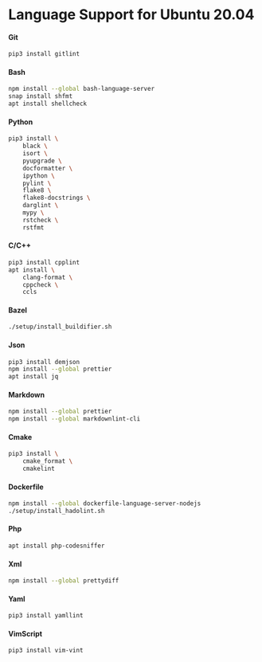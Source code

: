 # Language Support for Ubuntu 20.04

#### Git

```bash
pip3 install gitlint
```

#### Bash

```bash
npm install --global bash-language-server
snap install shfmt
apt install shellcheck
```

#### Python

```bash
pip3 install \
    black \
    isort \
    pyupgrade \
    docformatter \
    ipython \
    pylint \
    flake8 \
    flake8-docstrings \
    darglint \
    mypy \
    rstcheck \
    rstfmt
```

#### C/C++

```bash
pip3 install cpplint
apt install \
    clang-format \
    cppcheck \
    ccls
```

#### Bazel

```bash
./setup/install_buildifier.sh
```

#### Json

```bash
pip3 install demjson
npm install --global prettier
apt install jq
```

#### Markdown

```bash
npm install --global prettier
npm install --global markdownlint-cli
```

#### Cmake

```bash
pip3 install \
    cmake_format \
    cmakelint
```

#### Dockerfile

```bash
npm install --global dockerfile-language-server-nodejs
./setup/install_hadolint.sh
```

#### Php

```bash
apt install php-codesniffer
```

#### Xml

```bash
npm install --global prettydiff
```

#### Yaml

```bash
pip3 install yamllint
```

#### VimScript

```bash
pip3 install vim-vint
```
